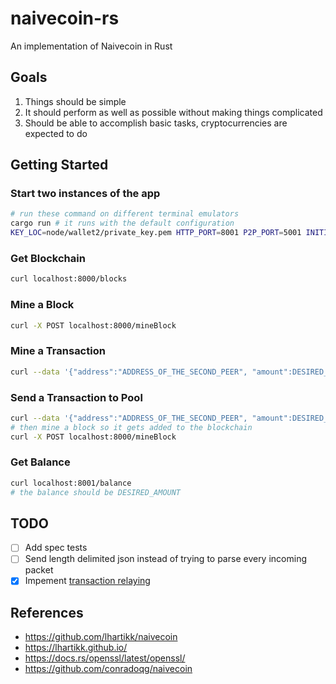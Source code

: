 # naivecoin-rs

An implementation of Naivecoin in Rust

## Goals

1. Things should be simple
2. It should perform as well as possible without making things complicated
3. Should be able to accomplish basic tasks, cryptocurrencies are expected to do

## Getting Started

### Start two instances of the app

```bash
# run these command on different terminal emulators
cargo run # it runs with the default configuration
KEY_LOC=node/wallet2/private_key.pem HTTP_PORT=8001 P2P_PORT=5001 INITIAL="0.0.0.0:5000" cargo run
```

### Get Blockchain

```bash
curl localhost:8000/blocks
```

### Mine a Block

```bash 
curl -X POST localhost:8000/mineBlock
```

### Mine a Transaction

```bash
curl --data '{"address":"ADDRESS_OF_THE_SECOND_PEER", "amount":DESIRED_AMOUNT}' localhost:8000/mineTransaction
```

### Send a Transaction to Pool

```bash
curl --data '{"address":"ADDRESS_OF_THE_SECOND_PEER", "amount":DESIRED_AMOUNT}' localhost:8000/sendTransaction
# then mine a block so it gets added to the blockchain
curl -X POST localhost:8000/mineBlock
```

### Get Balance

```bash
curl localhost:8001/balance
# the balance should be DESIRED_AMOUNT
```

## TODO

- [ ] Add spec tests
- [ ] Send length delimited json instead of trying to parse every incoming packet
- [x] Impement [transaction relaying](https://lhartikk.github.io/jekyll/update/2017/07/10/chapter5.html)

## References

- https://github.com/lhartikk/naivecoin
- https://lhartikk.github.io/
- https://docs.rs/openssl/latest/openssl/
- https://github.com/conradoqg/naivecoin
